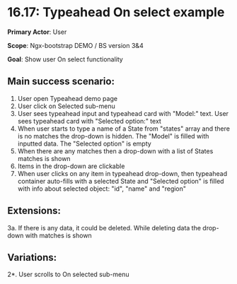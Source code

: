 16.17: Typeahead On select example
==================================
**Primary Actor**: User

**Scope**: Ngx-bootstrap DEMO / BS version 3&4

**Goal**: Show user On select functionality

Main success scenario:
----------------------
1. User open Typeahead demo page
2. User click on Selected sub-menu
3. User sees typeahead input and typeahead card with "Model:" text. User sees typeahead card with "Selected option:" text
4. When user starts to type a name of a State from "states" array and there is no matches the drop-down is hidden. The "Model" is filled with inputted data. The "Selected option" is empty
5. When there are any matches then a drop-down with a list of States matches is shown
6. Items in the drop-down are clickable
7. When user clicks on any item in typeahead drop-down, then typeahead container auto-fills with a selected State and "Selected option" is filled with info about selected object: "id", "name" and "region"

Extensions:
-----------
3a. If there is any data, it could be deleted. While deleting data the drop-down with matches is shown

Variations:
-----------
2*. User scrolls to On selected sub-menu
